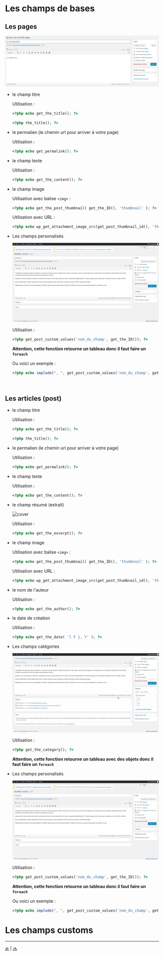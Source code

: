 # Les champs de bases

## Les pages

![cover](../images/fields-1.png)

- le champ titre

    Utilisation : 
    
    ````php
    <?php echo get_the_title(); ?>
    ````  
      
    ````php
    <?php the_title(); ?>
    ````
    
- le permalien (le chemin url pour arriver à votre page)

  Utilisation :
  
  ````php
  <?php echo get_permalink(); ?>


- le champ texte

  Utilisation :
  
  ````php
  <?php echo get_the_content(); ?>


- le champ image

  Utilisation avec balise ``<img>`` :
  
  ````php
  <?php echo get_the_post_thumbnail( get_the_ID(), 'thumbnail' ); ?>
  ````
  
  Utilisation avec URL :
  
  ````php
  <?php echo wp_get_attachment_image_src(get_post_thumbnail_id(), 'thumbnail', true)[0]; ?>
  ````
    
- Les champs personalisés

  ![cover](../videos/post-personalise.gif)

  Utilisation :
  
  ````php
  <?php get_post_custom_values('nom_du_champ', get_the_ID()); ?>
  ````
  
  **Attention, cette fonction retourne un tableau donc il faut faire un ``foreach``**
  
  Ou voici un exemple :
 
  ````php
  <?php echo implode(", ", get_post_custom_values('nom_du_champ', get_the_ID())); ?>




## Les articles (post)

- le champ titre

    Utilisation : 
    
    ````php
    <?php echo get_the_title(); ?>
    ````  
      
    ````php
    <?php the_title(); ?>
    ````
    
- le permalien (le chemin url pour arriver à votre page)

  Utilisation :
  
  ````php
  <?php echo get_permalink(); ?>


- le champ texte

  Utilisation :
  
  ````php
  <?php echo get_the_content(); ?>


- le champ résumé (extrait)

  ![cover](../videos/post-extrait.gif)

  Utilisation :
  
  ````php
  <?php echo get_the_excerpt(); ?>


- le champ image

  Utilisation avec balise ``<img>`` :
  
  ````php
  <?php echo get_the_post_thumbnail( get_the_ID(), 'thumbnail' ); ?>
  ````
  
  Utilisation avec URL :
  
  ````php
  <?php echo wp_get_attachment_image_src(get_post_thumbnail_id(), 'thumbnail', true)[0]; ?>
  ````

- le nom de l'auteur

  Utilisation :
  
  ````php
  <?php echo get_the_author(); ?>
  ````

- le date de création

  Utilisation :
  
  ````php
  <?php echo get_the_date( 'l F j, Y' ); ?>
  ````

- Les champs catégories

  ![cover](../videos/post-category.gif)

  Utilisation :
  
  ````php
  <?php get_the_category(); ?>
  ````
  
  **Attention, cette fonction retourne un tableau avec des objets donc il faut faire un ``foreach``**

  
- Les champs personalisés

  ![cover](../videos/post-personalise.gif)

  Utilisation :
  
  ````php
  <?php get_post_custom_values('nom_du_champ', get_the_ID()); ?>
  ````
  
  **Attention, cette fonction retourne un tableau donc il faut faire un ``foreach``**
  
  Ou voici un exemple :
 
  ````php
  <?php echo implode(", ", get_post_custom_values('nom_du_champ', get_the_ID())); ?>
  ````
  

# Les champs customs




---

[:back:](analyse-template.md) | [:soon:](template-custom.md)

